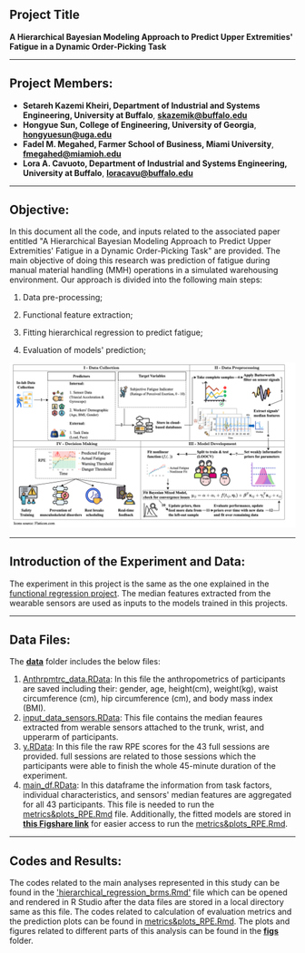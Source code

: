 ## Project Title

**A Hierarchical Bayesian Modeling Approach to Predict Upper Extremities' Fatigue in a Dynamic Order-Picking Task**

--- 

## Project Members:  
- **Setareh Kazemi Kheiri, Department of Industrial and Systems Engineering, University at Buffalo**, **skazemik@buffalo.edu**
- **Hongyue Sun, College of Engineering, University of Georgia**, **hongyuesun@uga.edu**
- **Fadel M. Megahed, Farmer School of Business, Miami University**, **fmegahed@miamioh.edu**
- **Lora A. Cavuoto, Department of Industrial and Systems Engineering, University at Buffalo**, **loracavu@buffalo.edu**

---
## Objective:

In this document all the code, and inputs related to the associated paper entitled "A Hierarchical Bayesian Modeling Approach to Predict Upper Extremities' Fatigue in a Dynamic Order-Picking Task" are provided. The main objective of doing this research was prediction of fatigue during manual material handling (MMH) operations in a simulated warehousing environment. Our approach is divided into the following main steps:

1.  Data pre-processing;

2.  Functional feature extraction;

3.  Fitting hierarchical regression to predict fatigue;

5.  Evaluation of models' prediction;


![Image of Framework](Bayesian%20Regression-Framework.png)


---
## Introduction of the Experiment and Data:
The experiment in this project is the same as the one explained in the [functional regression project](../functional_regression). 
The median features extracted from the wearable sensors are used as inputs to the models trained in this projects.

---
## Data Files: 

The [**data**](data) folder includes the below files:
   1. [Anthrpmtrc_data.RData](data/Anthrpomtrc_data.RData): In this file the anthropometrics of participants are saved including their: gender, age, height(cm), weight(kg), waist circumference (cm), hip circumference (cm), and body mass index (BMI).
   2. [input_data_sensors.RData](data/input_data_sensors.RData): This file contains the median feaures extracted from werable sensors attached to the trunk, wrist, and upperarm of participants.
   3. [y.RData](y.RData): In this file the raw RPE scores for the 43 full sessions are provided. full sessions are related to those sessions which the participants were able to finish the whole 45-minute duration of the experiment.
   4. [main_df.RData](main_df.RData): In this dataframe the information from task factors, individual characteristics, and sensors' median features are aggregated for all 43 participants. This file is needed to run the [metrics&plots_RPE.Rmd](metrics&plots_RPE.Rmd) file.
Additionally, the fitted models are stored in [**this Figshare link**](https://doi.org/10.6084/m9.figshare.28447265.v1) for easier access to run the [metrics&plots_RPE.Rmd](metrics&plots_RPE.Rmd). 
  
---
## Codes and Results: 

The codes related to the main analyses represented in this study can be found in the ['hierarchical_regression_brms.Rmd'](hierarchical_regression_brms.Rmd) file which can be opened and rendered in R Studio after the data files are stored in a local directory same as this file. The codes related to calculation of evaluation metrics and the prediction plots can be found in [metrics&plots_RPE.Rmd](metrics&plots_RPE.Rmd). The plots and figures related to different parts of this analysis can be found in the [**figs**](figs) folder.

